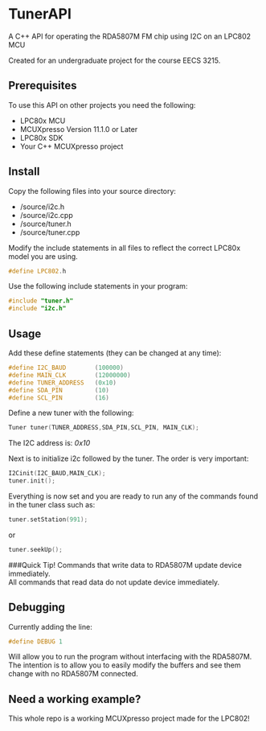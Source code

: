 # TunerAPI
A C++ API for operating the RDA5807M FM chip using I2C on an LPC802 MCU  
  
Created for an undergraduate project for the course EECS 3215.

## Prerequisites

To use this API on other projects you need the following:  
 - LPC80x MCU  
 - MCUXpresso Version 11.1.0 or Later 
 - LPC80x SDK  
 - Your C++ MCUXpresso project  

## Install

Copy the following files into your source directory:  
 - /source/i2c.h
- /source/i2c.cpp
- /source/tuner.h
- /source/tuner.cpp

Modify the include statements in all files to reflect the correct LPC80x model you are using.
```C++
#define LPC802.h
```

Use the following include statements in your program:
```C++
#include "tuner.h"
#include "i2c.h"
```

## Usage

Add these define statements (they can be changed at any time):

```C++
#define I2C_BAUD		(100000)
#define MAIN_CLK		(12000000)
#define TUNER_ADDRESS	(0x10)
#define SDA_PIN			(10)
#define SCL_PIN			(16)
```
Define a new tuner with the following:
```C++
Tuner tuner(TUNER_ADDRESS,SDA_PIN,SCL_PIN, MAIN_CLK);
```
The I2C address is: *0x10*

Next is to initialize i2c followed by the tuner. The order is very important:
```C++
I2Cinit(I2C_BAUD,MAIN_CLK);
tuner.init();
```
Everything is now set and you are ready to run any of the commands found in the tuner class such as:

```C++
tuner.setStation(991);
```
or
```C++
tuner.seekUp();
```

###Quick Tip!
Commands that write data to RDA5807M update device immediately.  
All commands that read data do not update device immediately.  

## Debugging

Currently adding the line:
```C++
#define DEBUG 1
```

Will allow you to run the program without interfacing with the RDA5807M. The intention is to allow you to easily modify the buffers and see them change with no RDA5807M connected.

## Need a working example?

This whole repo is a working MCUXpresso project made for the LPC802!
